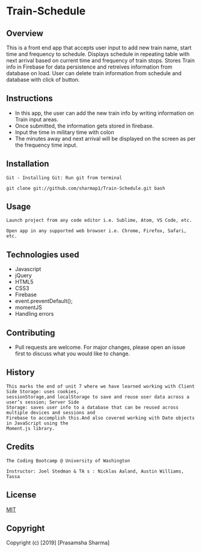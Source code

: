 # Train-Schedule

## Overview
This is a front end app that accepts user input to add new train name, start time and frequency to schedule. Displays schedule in repeating table with next arrival based on current time and frequency of train stops. Stores Train info in Firebase for data persistence and retreives information from database on load. User can delete train information from schedule and database with click of button.
## Instructions
* In this app, the user can add the new train info by writing information on Train input areas. 
* Once submitted, the information gets stored in firebase.
* Input the time in military time with colon
* The minutes away and next arrival will be displayed on the screen as per the frequency time input.

## Installation
```
Git - Installing Git: Run git from terminal

git clone git://github.com/sharmap1/Train-Schedule.git bash

```
## Usage
```
Launch project from any code editor i.e. Sublime, Atom, VS Code, etc.

Open app in any supported web browser i.e. Chrome, Firefox, Safari, etc.
```
## Technologies used
* Javascript
* jQuery
* HTML5
* CSS3
* Firebase
* event.preventDefault();
* momentJS
* Handling errors

## Contributing

* Pull requests are welcome. For major changes, please open an issue first to discuss what you would like to change.


## History
```
This marks the end of unit 7 where we have learned working with Client Side Storage: uses cookies, 
sessionStorage,and localStorage to save and reuse user data across a user’s session; Server Side 
Storage: saves user info to a database that can be reused across multiple devices and sessions and 
Firebase to accomplish this.And also covered working with Date objects in JavaScript using the 
Moment.js library.
```
## Credits
```
The Coding Bootcamp @ University of Washington

Instructor: Joel Stedman & TA s : Nicklas Aaland, Austin Williams, Tassa
```

## License
[MIT](https://choosealicense.com/licenses/mit/)

## Copyright
Copyright (c) [2019] [Prasamsha Sharma]
